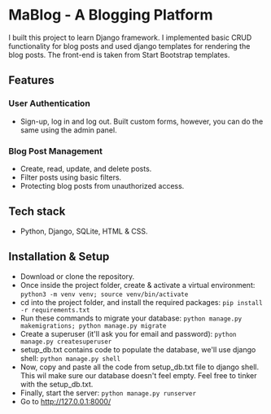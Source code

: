 # MaBlog - A Blogging Platform

  I built this project to learn Django framework. I implemented basic CRUD functionality for blog posts and used
django templates for rendering the blog posts. The front-end is taken from Start Bootstrap templates.

## Features

  

### User Authentication

- Sign-up, log in and log out. Built custom forms, however, you can do the same using the admin panel.

### Blog Post Management

- Create, read, update, and delete posts.
- Filter posts using basic filters.
- Protecting blog posts from unauthorized access.
  

## Tech stack

- Python, Django, SQLite, HTML & CSS.

  
## Installation & Setup
 
- Download or clone the repository.
- Once inside the project folder, create & activate a virtual environment:
    ```python3 -m venv venv; source venv/bin/activate```
- cd into the project folder, and install the required packages:
    ```pip install -r requirements.txt```
- Run these commands to migrate your database:
    ```python manage.py makemigrations; python manage.py migrate```
- Create a superuser (it'll ask you for email and password):
    ```python manage.py createsuperuser```
- setup_db.txt contains code to populate the database, we'll use django shell:
    ```python manage.py shell```
- Now, copy and paste all the code from setup_db.txt file to django shell. This wil make sure our database doesn't feel empty. Feel free to tinker with the setup_db.txt.
- Finally, start the server:
    ```python manage.py runserver```
- Go to http://127.0.0.1:8000/